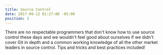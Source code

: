 ```yaml
---
title: Source Control
date: 2017-09-12 01:27:00 -05:00
position: 2
---
```


There are no respectable programmers that don't know how to use source control these days and we wouldn't feel good about ourselves if we didn't cover Git in depth and a common working knowledge of all the other market leaders in source control. Tips and tricks and best practices included!